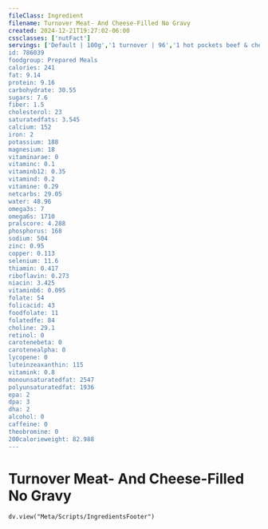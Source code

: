 ```yaml
---
fileClass: Ingredient
filename: Turnover Meat- And Cheese-Filled No Gravy
created: 2024-12-21T19:27:02-06:00
cssclasses: ['nutFact']
servings: ['Default | 100g','1 turnover | 96','1 hot pockets beef & cheddar | 142','1 hot pockets ham 'n cheese | 142','1 cubic inch | 11','1 hot pockets philly steak and cheese | 128']
id: 786039
foodgroup: Prepared Meals
calories: 241
fat: 9.14
protein: 9.16
carbohydrate: 30.55
sugars: 7.6
fiber: 1.5
cholesterol: 23
saturatedfats: 3.545
calcium: 152
iron: 2
potassium: 188
magnesium: 18
vitaminarae: 0
vitaminc: 0.1
vitaminb12: 0.35
vitamind: 0.2
vitamine: 0.29
netcarbs: 29.05
water: 48.96
omega3s: 7
omega6s: 1710
pralscore: 4.288
phosphorus: 168
sodium: 504
zinc: 0.95
copper: 0.113
selenium: 11.6
thiamin: 0.417
riboflavin: 0.273
niacin: 3.425
vitaminb6: 0.095
folate: 54
folicacid: 43
foodfolate: 11
folatedfe: 84
choline: 29.1
retinol: 0
carotenebeta: 0
carotenealpha: 0
lycopene: 0
luteinzeaxanthin: 115
vitamink: 0.8
monounsaturatedfat: 2547
polyunsaturatedfat: 1936
epa: 2
dpa: 3
dha: 2
alcohol: 0
caffeine: 0
theobromine: 0
200calorieweight: 82.988
---
```


# Turnover Meat- And Cheese-Filled No Gravy

```dataviewjs
dv.view("Meta/Scripts/IngredientsFooter")
```